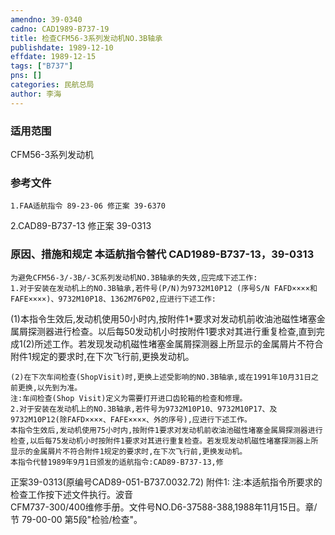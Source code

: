 ```yaml
---
amendno: 39-0340  
cadno: CAD1989-B737-19  
title: 检查CFM56-3系列发动机NO.3B轴承  
publishdate: 1989-12-10  
effdate: 1989-12-15  
tags: ["B737"]  
pns: []  
categories: 民航总局  
author: 李海  
---
```

  
### 适用范围  
CFM56-3系列发动机  
  
<!--more-->  
### 参考文件  
    1.FAA适航指令 89-23-06 修正案 39-6370  
2.CAD89-B737-13 修正案 39-0313  
  
### 原因、措施和规定 本适航指令替代 CAD1989-B737-13，39-0313  
    为避免CFM56-3/-3B/-3C系列发动机NO.3B轴承的失效,应完成下述工作:  
    1.对于安装在发动机上的NO.3B轴承,若件号(P/N)为9732M10P12 (序号S/N FAFD××××和FAFE××××)、9732M10P18、1362M76P02,应进行下述工作:  
(1)本指令生效后,发动机使用50小时内,按附件1*要求对发动机前收油池磁性堵塞金属屑探测器进行检查。以后每50发动机小时按附件1要求对其进行重复检查,直到完成1(2)所述工作。若发现发动机磁性堵塞金属屑探测器上所显示的金属屑片不符合附件1规定的要求时,在下次飞行前,更换发动机。  
  
    (2)在下次车间检查(ShopVisit)时,更换上述受影响的NO.3B轴承,或在1991年10月31日之前更换,以先到为准。  
    注:车间检查(Shop Visit)定义为需要打开进口齿轮箱的检查和修理。  
    2.对于安装在发动机上的NO.3B轴承,若件号为9732M10P10、9732M10P17、及9732M10P12(除FAFD××××、FAFE××××、外的序号),应进行下述工作。  
    本指令生效后,发动机使用75小时内,按附件1要求对发动机前收油池磁性堵塞金属屑探测器进行检查,以后每75发动机小时按附件1要求对其进行重复检查。若发现发动机磁性堵塞探测器上所显示的金属屑片不符合附件1规定的要求时,在下次飞行前,更换发动机。  
    本指令代替1989年9月1日颁发的适航指令:CAD89-B737-13,修  
正案39-0313(原编号CAD89-051-B737.0032.72) 附件1: 注:本适航指令所要求的检查工作按下述文件执行。波音  
CFM737-300/400维修手册。文件号NO.D6-37588-388,1988年11月15日。章/节 79-00-00 第5段"检验/检查"。  
